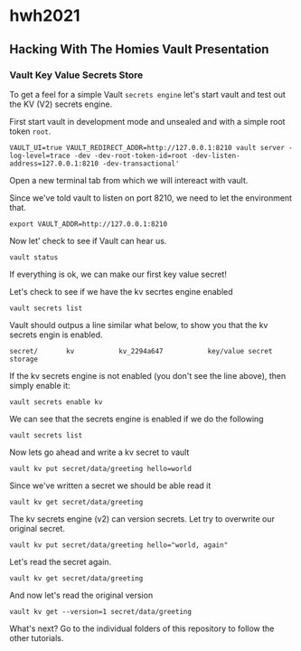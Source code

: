 # hwh2021

## Hacking With The Homies Vault Presentation

### Vault Key Value Secrets Store

To get a feel for a simple Vault `secrets engine` let's start vault and test out the KV (V2) secrets engine.

First start vault in development mode and unsealed and with a simple root token `root`.

```
VAULT_UI=true VAULT_REDIRECT_ADDR=http://127.0.0.1:8210 vault server -log-level=trace -dev -dev-root-token-id=root -dev-listen-address=127.0.0.1:8210 -dev-transactional'
```

Open a new terminal tab from which we will intereact with vault.

Since we've told vault to listen on port 8210, we need to let the environment that.

```
export VAULT_ADDR=http://127.0.0.1:8210
```

Now let' check to see if Vault can hear us.

```
vault status
```

If everything is ok, we can make our first key value secret!

Let's check to see if we have the kv secrtes engine enabled
```
vault secrets list
```

Vault should outpus a line similar what below, to show you that the kv secrets engin is enabled.

```
secret/       kv           kv_2294a647           key/value secret storage
```

If the kv secrets engine is not enabled (you don't see the line above), then simply enable it:

```
vault secrets enable kv
```

We can see that the secrets engine is enabled if we do the following

```
vault secrets list
```

Now lets go ahead and write a kv secret to vault

```
vault kv put secret/data/greeting hello=world
```

Since we've written a secret we should be able read it

```
vault kv get secret/data/greeting
```

The kv secrets engine (v2) can version secrets. Let try to overwrite our original secret.

```
vault kv put secret/data/greeting hello="world, again"
```

Let's read the secret again.

```
vault kv get secret/data/greeting
```

And now let's read the original version

```
vault kv get --version=1 secret/data/greeting
```

What's next? Go to the individual folders of this repository to follow the other tutorials.
